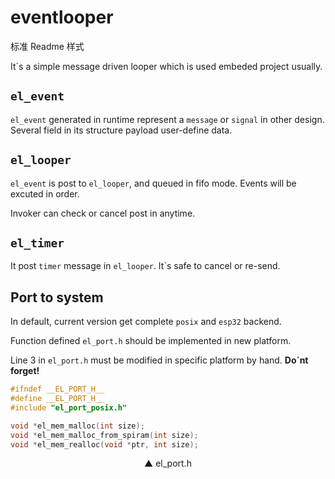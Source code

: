 # eventlooper

标准 Readme 样式

It`s a simple message driven looper which is used embeded project usually.

## `el_event`

`el_event` generated in runtime represent a `message` or `signal` in other design. Several field in its structure payload user-define data.

## `el_looper`

`el_event` is post to `el_looper`, and queued in fifo mode. Events will be excuted in order.

Invoker can check or cancel post in anytime.

## `el_timer`

It post `timer` message in `el_looper`. It`s safe to cancel or re-send.

## Port to system

In default, current version get complete `posix` and `esp32` backend.

Function defined `el_port.h` should be implemented in new platform.


Line 3 in `el_port.h` must be modified in specific platform by hand. **Do`nt forget!**
```C
#ifndef __EL_PORT_H__
#define __EL_PORT_H__
#include "el_port_posix.h"

void *el_mem_malloc(int size);
void *el_mem_malloc_from_spiram(int size);
void *el_mem_realloc(void *ptr, int size);

```
<center>▲ el_port.h<center>